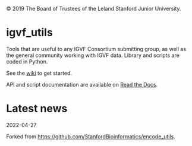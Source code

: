 © 2019 The Board of Trustees of the Leland Stanford Junior University.

# igvf_utils
Tools that are useful to any IGVF Consortium submitting group, as well as the general community working with IGVF data.  Library and scripts are coded in Python.

See the [wiki](https://github.com/IGVF-DACC/igvf_utils/wiki) to get started. 

API and script documentation are available on [Read the Docs](http://encode-utils.readthedocs.io/en/latest/).


# Latest news

2022-04-27

Forked from https://github.com/StanfordBioinformatics/encode_utils.
